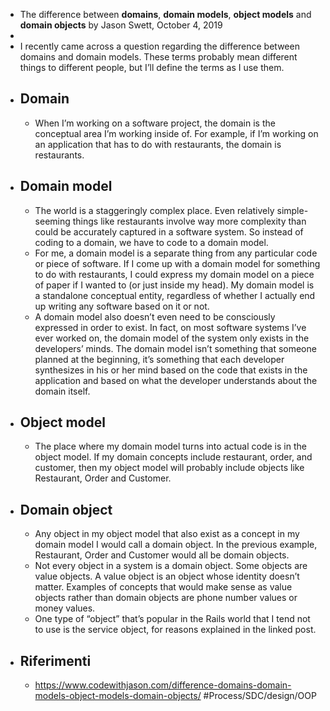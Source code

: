 - The difference between **domains**, **domain models**, **object models** and **domain objects** by Jason Swett, October 4, 2019
-
- I recently came across a question regarding the difference between domains and domain models. These terms probably mean different things to different people, but I’ll define the terms as I use them.
- ## Domain
	- When I’m working on a software project, the domain is the conceptual area I’m working inside of. For example, if I’m working on an application that has to do with restaurants, the domain is restaurants.
- ## Domain model
	- The world is a staggeringly complex place. Even relatively simple-seeming things like restaurants involve way more complexity than could be accurately captured in a software system. So instead of coding to a domain, we have to code to a domain model.
	- For me, a domain model is a separate thing from any particular code or piece of software. If I come up with a domain model for something to do with restaurants, I could express my domain model on a piece of paper if I wanted to (or just inside my head). My domain model is a standalone conceptual entity, regardless of whether I actually end up writing any software based on it or not.
	- A domain model also doesn’t even need to be consciously expressed in order to exist. In fact, on most software systems I’ve ever worked on, the domain model of the system only exists in the developers’ minds. The domain model isn’t something that someone planned at the beginning, it’s something that each developer synthesizes in his or her mind based on the code that exists in the application and based on what the developer understands about the domain itself.
- ## Object model
	- The place where my domain model turns into actual code is in the object model. If my domain concepts include restaurant, order, and customer, then my object model will probably include objects like Restaurant, Order and Customer.
- ## Domain object
	- Any object in my object model that also exist as a concept in my domain model I would call a domain object. In the previous example, Restaurant, Order and Customer would all be domain objects.
	- Not every object in a system is a domain object. Some objects are value objects. A value object is an object whose identity doesn’t matter. Examples of concepts that would make sense as value objects rather than domain objects are phone number values or money values.
	- One type of “object” that’s popular in the Rails world that I tend not to use is the service object, for reasons explained in the linked post.
- ## Riferimenti
	- https://www.codewithjason.com/difference-domains-domain-models-object-models-domain-objects/  #Process/SDC/design/OOP